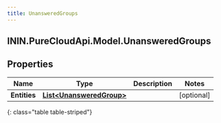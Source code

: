 ```yaml
---
title: UnansweredGroups
---
```

## ININ.PureCloudApi.Model.UnansweredGroups

## Properties

|Name | Type | Description | Notes|
|------------ | ------------- | ------------- | -------------|
| **Entities** | [**List&lt;UnansweredGroup&gt;**](UnansweredGroup.html) |  | [optional] |
{: class="table table-striped"}


